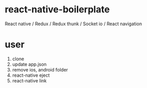 # react-native-boilerplate
React native / Redux / Redux thunk / Socket io / React navigation

# user
1. clone
2. update app.json
3. remove ios, android folder
4. react-native eject
5. react-native link

